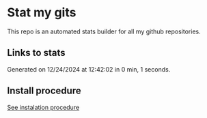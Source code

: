 # Stat my gits

This repo is an automated stats builder for all my github repositories.

## Links to stats


Generated on 12/24/2024 at 12:42:02 in 0 min, 1 seconds.

## Install procedure

[See instalation procedure](./src/install.md)
